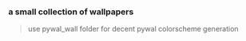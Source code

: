 ### a small collection of wallpapers 

> use pywal_wall folder for decent pywal colorscheme generation 
